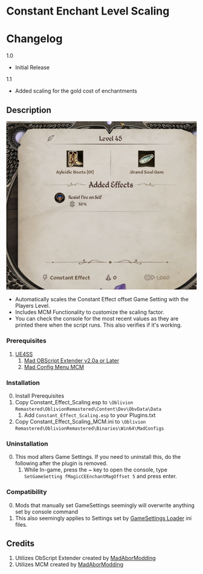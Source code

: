 # Constant Enchant Level Scaling

# Changelog
1.0 
* Initial Release

1.1
* Added scaling for the gold cost of enchantments

## Description
![Constant Effect](/image/Level_45_Constant.png "Grand Constant Effect")

* Automatically scales the Constant Effect offset Game Setting with the Players Level.
* Includes MCM Functionality to customize the scaling factor.
* You can check the console for the most recent values as they are printed there when the script runs. This also verifies if it's working. 

### Prerequisites
1. [UE4SS](https://www.nexusmods.com/oblivionremastered/mods/32)
	1. [Mad OBScript Extender v2.0a or Later](https://www.nexusmods.com/oblivionremastered/mods/4819)
	2. [Mad Config Menu MCM](https://www.nexusmods.com/oblivionremastered/mods/4810)
	
### Installation
0. Install Prerequisites
1. Copy Constant_Effect_Scaling.esp to `\Oblivion Remastered\OblivionRemastered\Content\Dev\ObvData\Data`
	1. Add `Constant_Effect_Scaling.esp` to your Plugins.txt
2. Copy Constant_Effect_Scaling_MCM.ini to `\Oblivion Remastered\OblivionRemastered\Binaries\Win64\MadConfigs`

### Uninstallation
0. This mod alters Game Settings. If you need to uninstall this, do the following after the plugin is removed.
	1. While In-game, press the ~ key to open the console, type `SetGameSetting fMagicCEEnchantMagOffset 5` and press enter.
	
### Compatibility
0. Mods that manually set GameSettings seemingly will overwrite anything set by console command
1. This also seemingly applies to Settings set by [GameSettings Loader](https://www.nexusmods.com/oblivionremastered/mods/746) ini files.

## Credits
1. Utilizes ObScript Extender created by [MadAborModding](https://next.nexusmods.com/profile/MadAborModding)
2. Utilizes MCM created by [MadAborModding](https://next.nexusmods.com/profile/MadAborModding)